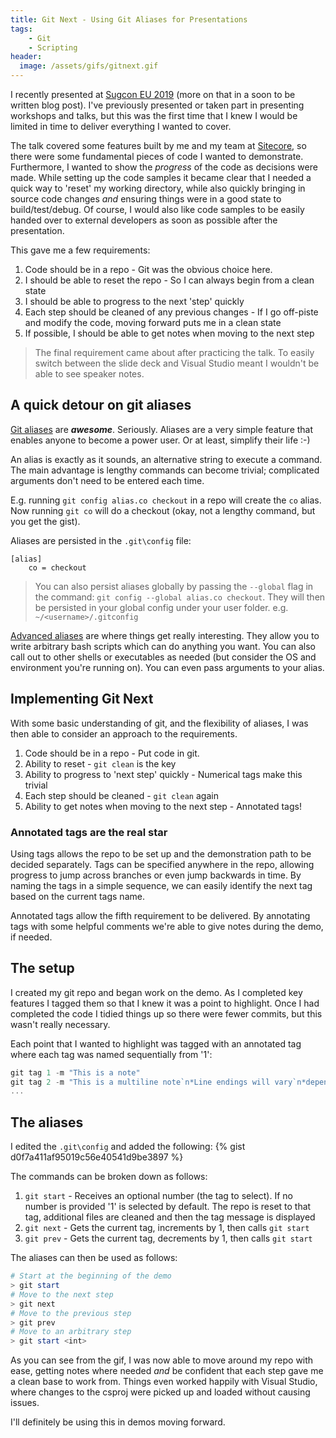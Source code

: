 ```yaml
---
title: Git Next - Using Git Aliases for Presentations
tags:
    - Git
    - Scripting
header:
  image: /assets/gifs/gitnext.gif
---
```


I recently presented at [Sugcon EU 2019] (more on that in a soon to be written
blog post).  I've previously presented or taken part in presenting workshops and
talks, but this was the first time that I knew I would be limited in time to
deliver everything I wanted to cover.

The talk covered some features built by me and my team at [Sitecore], so there
were some fundamental pieces of code I wanted to demonstrate.  Furthermore,
I wanted to show the _progress_ of the code as decisions were made. While
setting up the code samples it became clear that I needed a quick way to 'reset'
my working directory, while also quickly bringing in source code changes _and_
ensuring things were in a good state to build/test/debug. Of course, I would
also like code samples to be easily handed over to external developers as soon
as possible after the presentation.

This gave me a few requirements:
1. Code should be in a repo - Git was the obvious choice here.
2. I should be able to reset the repo - So I can always begin from a clean state
3. I should be able to progress to the next 'step' quickly
4. Each step should be cleaned of any previous changes - If I go off-piste and
   modify the code, moving forward puts me in a clean state
5. If possible, I should be able to get notes when moving to the next step

> The final requirement came about after practicing the talk. To easily switch
> between the slide deck and Visual Studio meant I wouldn't be able to see
> speaker notes.

## A quick detour on git aliases

[Git aliases] are **_awesome_**.  Seriously.  Aliases are a very simple feature
that enables anyone to become a power user.  Or at least, simplify their life :-)

An alias is exactly as it sounds, an alternative string to execute a command.
The main advantage is lengthy commands can become trivial; complicated arguments
don't need to be entered each time.

E.g. running `git config alias.co checkout` in a repo will create the
`co` alias.  Now running `git co` will do a checkout (okay, not a lengthy
command, but you get the gist).

Aliases are persisted in the `.git\config` file:
```
[alias]
	co = checkout
```

> You can also persist aliases globally by passing the `--global` flag in the
> command: `git config --global alias.co checkout`. They will then be persisted
> in your global config under your user folder. e.g. `~/<username>/.gitconfig`

[Advanced aliases] are where things get really interesting.  They allow
you to write arbitrary bash scripts which can do anything you want. You can
also call out to other shells or executables as needed (but consider the OS and
environment you're running on). You can even pass arguments to your alias.

## Implementing Git Next

With some basic understanding of git, and the flexibility of aliases, I was then
able to consider an approach to the requirements.

1. Code should be in a repo - Put code in git.
2. Ability to reset - `git clean` is the key
3. Ability to progress to 'next step' quickly - Numerical tags make this trivial
4. Each step should be cleaned - `git clean` again
5. Ability to get notes when moving to the next step - Annotated tags!

### Annotated tags are the real star

Using tags allows the repo to be set up and the demonstration path to be
decided separately.  Tags can be specified anywhere in the repo, allowing
progress to jump across branches or even jump backwards in time.  By naming the
tags in a simple sequence, we can easily identify the next tag based on the
current tags name.

Annotated tags allow the fifth requirement to be delivered.  By annotating tags
with some helpful comments we're able to give notes during the demo, if needed.

## The setup
I created my git repo and began work on the demo.  As I completed key features I
tagged them so that I knew it was a point to highlight.  Once I had completed
the code I tidied things up so there were fewer commits, but this wasn't
really necessary.

Each point that I wanted to highlight was tagged with an annotated tag
where each tag was named sequentially from '1':
```powershell
git tag 1 -m "This is a note"
git tag 2 -m "This is a multiline note`n*Line endings will vary`n*depending on your shell"
...
```

## The aliases
I edited the `.git\config` and added the following:
{% gist d0f7a411af95019c56e40541d9be3897 %}

The commands can be broken down as follows:
1. `git start` - Receives an optional number (the tag to select). If no number
   is provided '1' is selected by default. The repo is reset to that tag,
   additional files are cleaned and then the tag message is displayed
1. `git next` - Gets the current tag, increments by 1, then calls `git start`
2. `git prev` - Gets the current tag, decrements by 1, then calls `git start`

The aliases can then be used as follows:
```powershell
# Start at the beginning of the demo
> git start
# Move to the next step
> git next
# Move to the previous step
> git prev
# Move to an arbitrary step
> git start <int>
```

As you can see from the gif, I was now able to move around my repo with ease,
getting notes where needed _and_ be confident that each step gave me a clean
base to work from.  Things even worked happily with Visual Studio, where changes
to the csproj were picked up and loaded without causing issues.

I'll definitely be using this in demos moving forward.


[Sugcon EU 2019]:https://www.sugcon.eu/
[Sitecore]:https://www.sitecore.com/
[Git aliases]:https://git-scm.com/book/en/v2/Git-Basics-Git-Aliases
[advanced aliases]:https://www.atlassian.com/blog/git/advanced-git-aliases
[DRY]:https://en.wikipedia.org/wiki/Don%27t_repeat_yourself
